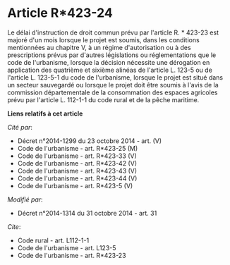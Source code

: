 # Article R*423-24

Le délai d'instruction de droit commun prévu par l'article R. * 423-23 est majoré d'un mois lorsque le projet est soumis,
dans les conditions mentionnées au chapitre V, à un régime d'autorisation ou à des prescriptions prévus par d'autres
législations ou réglementations que le code de l'urbanisme, lorsque la décision nécessite une dérogation en application des
quatrième et sixième alinéas de l'article L. 123-5 ou de l'article L. 123-5-1 du code de l'urbanisme, lorsque le projet est
situé dans un secteur sauvegardé ou lorsque le projet doit être soumis à l'avis de la commission départementale de la
consommation des espaces agricoles prévu par l'article L. 112-1-1 du code rural et de la pêche maritime.

**Liens relatifs à cet article**

_Cité par_:

  - Décret n°2014-1299 du 23 octobre 2014 - art. (V)
  - Code de l'urbanisme - art. R*423-25 (M)
  - Code de l'urbanisme - art. R*423-33 (V)
  - Code de l'urbanisme - art. R*423-42 (V)
  - Code de l'urbanisme - art. R*423-43 (V)
  - Code de l'urbanisme - art. R*423-44 (V)
  - Code de l'urbanisme - art. R*423-5 (V)

_Modifié par_:

  - Décret n°2014-1314 du 31 octobre 2014 - art. 31

_Cite_:

  - Code rural - art. L112-1-1
  - Code de l'urbanisme - art. L123-5
  - Code de l'urbanisme - art. R*423-23
